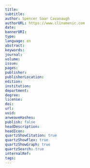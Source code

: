 ```yaml
---
title:
subtitle:
author: Spencer Saar Cavanaugh
authorURL: https://www.clinamenic.com
date:
bannerURI:
type:
language: en
abstract:
keywords:
journal:
volume:
issue:
pages:
publisher:
publisherLocation:
edition:
institution:
department:
degree:
license:
doi:
url:
uuid:
arweaveHashes:
publish: false
headDescription:
headIcon:
quartzShowCitation: true
quartzShowFlex: true
quartzShowGraph: true
quartzSearch: true
internalRef:
tags:
---
```

